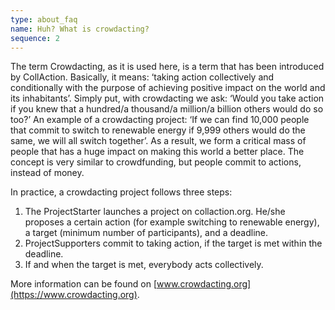 ```yaml
---
type: about_faq
name: Huh? What is crowdacting?
sequence: 2
---
```

The term Crowdacting, as it is used here, is a term that has been introduced by CollAction. Basically, it means: ‘taking action collectively and conditionally with the purpose of achieving positive impact on the world and its inhabitants’. Simply put, with crowdacting we ask: ‘Would you take action if you knew that a hundred/a thousand/a million/a billion others would do so too?’ An example of a crowdacting project: ‘If we can find 10,000 people that commit to switch to renewable energy if 9,999 others would do the same, we will all switch together’. As a result, we form a critical mass of people that has a huge impact on making this world a better place. The concept is very similar to crowdfunding, but people commit to actions, instead of money.

In practice, a crowdacting project follows three steps:

1. The ProjectStarter launches a project on collaction.org. He/she proposes a certain action (for example switching to renewable energy), a target (minimum number of participants), and a deadline.
2. ProjectSupporters commit to taking action, if the target is met within the deadline.
3. If and when the target is met, everybody acts collectively.

More information can be found on [www.crowdacting.org](https://www.crowdacting.org).
